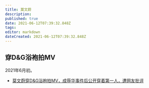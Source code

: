 ```yaml
---
title: 莫文蔚
description: 
published: true
date: 2021-06-12T07:39:32.848Z
tags: 
editor: markdown
dateCreated: 2021-06-12T07:39:32.848Z
---
```


## 穿D&G浴袍拍MV

2021年6月初。

+ [莫文蔚穿D&G浴袍拍MV，成辱华事件后公开穿着第一人，遭网友批评](https://archive.is/6jm4Y "https://baijiahao.baidu.com/s?id=1702268900962392486")
